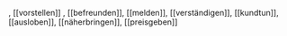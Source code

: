 , [[vorstellen]]
, [[befreunden]], [[melden]], [[verständigen]], [[kundtun]], [[ausloben]], [[näherbringen]], [[preisgeben]]